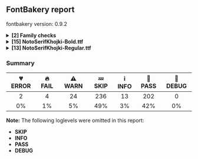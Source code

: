 ## FontBakery report

fontbakery version: 0.9.2

<details><summary><b>[2] Family checks</b></summary><div><details><summary>⚠ <b>WARN:</b> Fonts have consistent PANOSE proportion? (<a href="https://font-bakery.readthedocs.io/en/stable/fontbakery/profiles/os2.html#com.google.fonts/check/family/panose_proportion">com.google.fonts/check/family/panose_proportion</a>)</summary><div>


* ⚠ **WARN** PANOSE proportion is not the same across this family. In order to fix this, please make sure that the panose.bProportion value is the same in the OS/2 table of all of this family font files. [code: inconsistency]
</div></details><details><summary>⚠ <b>WARN:</b> Fonts have consistent PANOSE family type? (<a href="https://font-bakery.readthedocs.io/en/stable/fontbakery/profiles/os2.html#com.google.fonts/check/family/panose_familytype">com.google.fonts/check/family/panose_familytype</a>)</summary><div>


* ⚠ **WARN** PANOSE family type is not the same across this family. In order to fix this, please make sure that the panose.bFamilyType value is the same in the OS/2 table of all of this family font files. [code: inconsistency]
</div></details><br></div></details><details><summary><b>[15] NotoSerifKhojki-Bold.ttf</b></summary><div><details><summary>💔 <b>ERROR:</b> Check that texts shape as per expectation (<a href="https://font-bakery.readthedocs.io/en/stable/fontbakery/profiles/<Section: Shaping Checks>.html#com.google.fonts/check/shaping/regression">com.google.fonts/check/shaping/regression</a>)</summary><div>


* 💔 **ERROR** Failed with KeyError: 'KSSA'
</div></details><details><summary>🔥 <b>FAIL:</b> Noto fonts must have an ARTICLE.en_us.html file (<a href="https://font-bakery.readthedocs.io/en/stable/fontbakery/profiles/googlefonts.html#com.google.fonts/check/description/noto_has_article">com.google.fonts/check/description/noto_has_article</a>)</summary><div>


* 🔥 **FAIL** This is a Noto font but it lacks an ARTICLE.en_us.html file [code: missing-article]
</div></details><details><summary>🔥 <b>FAIL:</b> Checking with fontTools.ttx (<a href="https://font-bakery.readthedocs.io/en/stable/fontbakery/profiles/universal.html#com.google.fonts/check/ttx_roundtrip">com.google.fonts/check/ttx_roundtrip</a>)</summary><div>


* 🔥 **FAIL** name id 256 missing from name table
</div></details><details><summary>⚠ <b>WARN:</b> Check for codepoints not covered by METADATA subsets. (<a href="https://font-bakery.readthedocs.io/en/stable/fontbakery/profiles/googlefonts.html#com.google.fonts/check/metadata/unreachable_subsetting">com.google.fonts/check/metadata/unreachable_subsetting</a>)</summary><div>


* ⚠ **WARN** The following codepoints supported by the font are not covered by
    any subsets defined in the font's metadata file, and will never
    be served. You can solve this by either manually adding additional
    subset declarations to METADATA.pb, or by editing the glyphset
    definitions.

 * U+02C7 CARON: try adding one of: tifinagh, canadian-aboriginal, yi
 * U+02C9 MODIFIER LETTER MACRON: not included in any glyphset definition
 * U+02D8 BREVE: try adding one of: canadian-aboriginal, yi
 * U+02D9 DOT ABOVE: try adding one of: canadian-aboriginal, yi
 * U+02DB OGONEK: try adding one of: canadian-aboriginal, yi
 * U+02DD DOUBLE ACUTE ACCENT: not included in any glyphset definition
 * U+0302 COMBINING CIRCUMFLEX ACCENT: try adding one of: coptic, math, tifinagh, cherokee
 * U+0306 COMBINING BREVE: try adding one of: old-permic, tifinagh
 * U+0307 COMBINING DOT ABOVE: try adding one of: old-permic, tifinagh, syriac, canadian-aboriginal, tai-le, coptic, math, malayalam
 * U+030A COMBINING RING ABOVE: try adding syriac
 * U+030B COMBINING DOUBLE ACUTE ACCENT: try adding one of: osage, cherokee
 * U+030C COMBINING CARON: try adding one of: tai-le, cherokee
 * U+0312 COMBINING TURNED COMMA ABOVE: not included in any glyphset definition
 * U+0326 COMBINING COMMA BELOW: not included in any glyphset definition
 * U+0327 COMBINING CEDILLA: not included in any glyphset definition
 * U+0328 COMBINING OGONEK: not included in any glyphset definition
 * U+2010 HYPHEN: try adding one of: syloti-nagri, sundanese, lisu, kharoshthi, sora-sompeng, yi, cham, coptic, kayah-li, kaithi
 * U+261E WHITE RIGHT POINTING INDEX: try adding symbols
 * U+1123F KHOJKI LETTER QA: not included in any glyphset definition
 * U+11240 KHOJKI LETTER SHORT I: not included in any glyphset definition

Or you can add the above codepoints to one of the subsets supported by the font: `khojki`, `latin`, `latin-ext` [code: unreachable-subsetting]
</div></details><details><summary>⚠ <b>WARN:</b> Glyphs are similiar to Google Fonts version? (<a href="https://font-bakery.readthedocs.io/en/stable/fontbakery/profiles/googlefonts.html#com.google.fonts/check/production_glyphs_similarity">com.google.fonts/check/production_glyphs_similarity</a>)</summary><div>


* ⚠ **WARN** Following glyphs differ greatly from Google Fonts version:
	* Euro
	* b_ra_iMatrakhoj
	* b_ra_iiMatrakhoj
	* b_ra_uMatrakhoj
	* b_rakhoj
	* ba_iMatrakhoj
	* ba_iiMatrakhoj
	* ba_uMatrakhoj
	* bakhoj
	* bb_ra_iMatrakhoj
	* bb_ra_iiMatrakhoj
	* bb_ra_uMatrakhoj
	* bb_rakhoj
	* bba_iMatrakhoj
	* bba_iiMatrakhoj
	* bba_uMatrakhoj
	* bbakhoj
	* bh_ra_iMatrakhoj
	* bh_ra_iiMatrakhoj
	* bh_ra_uMatrakhoj
	* bh_rakhoj
	* bha_iMatrakhoj
	* bha_iiMatrakhoj
	* bha_uMatrakhoj
	* bhakhoj
	* c_ra_iMatrakhoj
	* c_ra_iiMatrakhoj
	* c_ra_uMatrakhoj
	* c_rakhoj
	* cha_iMatrakhoj
	* cha_iiMatrakhoj
	* cha_uMatrakhoj
	* chakhoj
	* d_ra_uMatrakhoj
	* dd_ra_iMatrakhoj
	* dd_ra_iiMatrakhoj
	* dd_ra_uMatrakhoj
	* dd_rakhoj
	* dda_iMatrakhoj
	* dda_iiMatrakhoj
	* dda_uMatrakhoj
	* ddakhoj
	* ddha_uMatrakhoj
	* dh_ra_iMatrakhoj
	* dh_ra_iiMatrakhoj
	* dh_rakhoj
	* fourkhoj
	* g_na_iMatrakhoj
	* g_na_iiMatrakhoj
	* g_na_ra_iMatrakhoj
	* g_na_ra_iiMatrakhoj
	* g_na_ra_uMatrakhoj
	* g_na_rakhoj
	* g_na_uMatrakhoj
	* g_nakhoj
	* gg_ra_iMatrakhoj
	* gg_ra_iiMatrakhoj
	* gg_ra_uMatrakhoj
	* gg_rakhoj
	* h_ra_iMatrakhoj
	* h_ra_iiMatrakhoj
	* h_ra_uMatrakhoj
	* h_rakhoj
	* ha_uMatrakhoj
	* jj_ra_iMatrakhoj
	* jj_ra_iiMatrakhoj
	* jj_ra_uMatrakhoj
	* jj_rakhoj
	* jja_iMatrakhoj
	* jja_iiMatrakhoj
	* jja_uMatrakhoj
	* jjakhoj
	* k_ra_uMatrakhoj
	* k_ssa_iMatrakhoj
	* k_ssa_iiMatrakhoj
	* k_ssa_ra_iMatrakhoj
	* k_ssa_ra_iiMatrakhoj
	* k_ssa_ra_uMatrakhoj
	* k_ssa_rakhoj
	* k_ssa_uMatrakhoj
	* k_ssakhoj
	* ka_uMatrakhoj
	* kh_ra_iMatrakhoj
	* kh_ra_iiMatrakhoj
	* kh_ra_uMatrakhoj
	* kh_rakhoj
	* l_ra_iMatrakhoj
	* l_ra_iiMatrakhoj
	* l_ra_uMatrakhoj
	* l_rakhoj
	* la_iMatrakhoj
	* la_iiMatrakhoj
	* lla_iMatrakhoj
	* lla_iiMatrakhoj
	* lla_uMatrakhoj
	* llakhoj
	* m_ra_iMatrakhoj
	* m_ra_iiMatrakhoj
	* m_ra_uMatrakhoj
	* m_rakhoj
	* n_ra_iMatrakhoj
	* n_ra_iiMatrakhoj
	* n_ra_uMatrakhoj
	* n_rakhoj
	* na_iMatrakhoj
	* na_iiMatrakhoj
	* na_uMatrakhoj
	* nakhoj
	* nn_ra_iMatrakhoj
	* nn_ra_iiMatrakhoj
	* nn_ra_uMatrakhoj
	* nn_rakhoj
	* nna_iMatrakhoj
	* nna_iiMatrakhoj
	* nna_uMatrakhoj
	* nnakhoj
	* ph_ra_uMatrakhoj
	* q_ra_uMatrakhoj
	* qa_uMatrakhoj
	* ra_uMatrakhoj
	* s_ra_iMatrakhoj
	* s_ra_iiMatrakhoj
	* s_ra_uMatrakhoj
	* s_rakhoj
	* sixkhoj
	* t_ra_iMatrakhoj
	* t_ra_iiMatrakhoj
	* t_ra_uMatrakhoj
	* t_rakhoj
	* v_ra_iMatrakhoj
	* v_ra_iiMatrakhoj
	* v_ra_uMatrakhoj
	* v_rakhoj
	* va_iMatrakhoj
	* va_iiMatrakhoj
	* va_uMatrakhoj and vakhoj
</div></details><details><summary>⚠ <b>WARN:</b> Ensure fonts have ScriptLangTags declared on the 'meta' table. (<a href="https://font-bakery.readthedocs.io/en/stable/fontbakery/profiles/googlefonts.html#com.google.fonts/check/meta/script_lang_tags">com.google.fonts/check/meta/script_lang_tags</a>)</summary><div>


* ⚠ **WARN** This font file does not have a 'meta' table. [code: lacks-meta-table]
</div></details><details><summary>⚠ <b>WARN:</b> Check font contains no unreachable glyphs (<a href="https://font-bakery.readthedocs.io/en/stable/fontbakery/profiles/universal.html#com.google.fonts/check/unreachable_glyphs">com.google.fonts/check/unreachable_glyphs</a>)</summary><div>


* ⚠ **WARN** The following glyphs could not be reached by codepoint or substitution rules:

	- NullMark

	- dblsectionmark.alt

	- sha_eMatrakhoj

	- sha_iMatrakhoj

	- sha_iiMatrakhoj

	- sha_uMatrakhoj

	- shakhoj

	- sixkhoj.alt
 [code: unreachable-glyphs]
</div></details><details><summary>⚠ <b>WARN:</b> Check if each glyph has the recommended amount of contours. (<a href="https://font-bakery.readthedocs.io/en/stable/fontbakery/profiles/universal.html#com.google.fonts/check/contour_count">com.google.fonts/check/contour_count</a>)</summary><div>


* ⚠ **WARN** This check inspects the glyph outlines and detects the total number of contours in each of them. The expected values are infered from the typical ammounts of contours observed in a large collection of reference font families. The divergences listed below may simply indicate a significantly different design on some of your glyphs. On the other hand, some of these may flag actual bugs in the font such as glyphs mapped to an incorrect codepoint. Please consider reviewing the design and codepoint assignment of these to make sure they are correct.

The following glyphs do not have the recommended number of contours:

	- Glyph name: uni00AD	Contours detected: 1	Expected: 0

	- Glyph name: aogonek	Contours detected: 3	Expected: 2

	- Glyph name: Uogonek	Contours detected: 2	Expected: 1

	- Glyph name: uogonek	Contours detected: 2	Expected: 1

	- Glyph name: Uogonek	Contours detected: 2	Expected: 1

	- Glyph name: aogonek	Contours detected: 3	Expected: 2

	- Glyph name: uni00AD	Contours detected: 1	Expected: 0

	- Glyph name: uogonek	Contours detected: 2	Expected: 1
 [code: contour-count]
</div></details><details><summary>⚠ <b>WARN:</b> Does the font contain a soft hyphen? (<a href="https://font-bakery.readthedocs.io/en/stable/fontbakery/profiles/universal.html#com.google.fonts/check/soft_hyphen">com.google.fonts/check/soft_hyphen</a>)</summary><div>


* ⚠ **WARN** This font has a 'Soft Hyphen' character. [code: softhyphen]
</div></details><details><summary>⚠ <b>WARN:</b> Check math signs have the same width. (<a href="https://font-bakery.readthedocs.io/en/stable/fontbakery/profiles/universal.html#com.google.fonts/check/math_signs_width">com.google.fonts/check/math_signs_width</a>)</summary><div>


* ⚠ **WARN** The most common width is 559 among a set of 5 math glyphs.
The following math glyphs have a different width, though:

Width = 558:
plus, multiply
 [code: width-outliers]
</div></details><details><summary>⚠ <b>WARN:</b> Check GDEF mark glyph class doesn't have characters that are not marks. (<a href="https://font-bakery.readthedocs.io/en/stable/fontbakery/profiles/gdef.html#com.google.fonts/check/gdef_non_mark_chars">com.google.fonts/check/gdef_non_mark_chars</a>)</summary><div>


* ⚠ **WARN** The following non-mark characters should not be in the GDEF mark glyph class:
	 U+11235 [code: non-mark-chars]
</div></details><details><summary>⚠ <b>WARN:</b> Are there any misaligned on-curve points? (<a href="https://font-bakery.readthedocs.io/en/stable/fontbakery/profiles/<Section: Outline Correctness Checks>.html#com.google.fonts/check/outline_alignment_miss">com.google.fonts/check/outline_alignment_miss</a>)</summary><div>


* ⚠ **WARN** The following glyphs have on-curve points which have potentially incorrect y coordinates:

	* comma (U+002C): X=187.0,Y=-1.0 (should be at baseline 0?)

	* three (U+0033): X=339.5,Y=1.0 (should be at baseline 0?)

	* semicolon (U+003B): X=187.0,Y=-1.0 (should be at baseline 0?)

	* J (U+004A): X=281.0,Y=-2.0 (should be at baseline 0?)

	* bracketleft (U+005B): X=321.0,Y=712.0 (should be at cap-height 714?)

	* bracketleft (U+005B): X=277.0,Y=712.0 (should be at cap-height 714?)

	* bracketright (U+005D): X=162.0,Y=712.0 (should be at cap-height 714?)

	* bracketright (U+005D): X=117.0,Y=712.0 (should be at cap-height 714?)

	* a (U+0061): X=265.0,Y=-1.5 (should be at baseline 0?)

	* f (U+0066): X=310.0,Y=712.0 (should be at cap-height 714?)

	* s (U+0073): X=356.5,Y=534.5 (should be at x-height 536?)

	* t (U+0074): X=332.5,Y=-1.0 (should be at baseline 0?)

	* braceleft (U+007B): X=388.0,Y=712.0 (should be at cap-height 714?)

	* braceleft (U+007B): X=353.0,Y=712.0 (should be at cap-height 714?)

	* braceright (U+007D): X=153.0,Y=712.0 (should be at cap-height 714?)

	* braceright (U+007D): X=117.0,Y=712.0 (should be at cap-height 714?)

	* agrave (U+00E0): X=265.0,Y=-1.5 (should be at baseline 0?)

	* aacute (U+00E1): X=265.0,Y=-1.5 (should be at baseline 0?)

	* acircumflex (U+00E2): X=265.0,Y=-1.5 (should be at baseline 0?)

	* atilde (U+00E3): X=265.0,Y=-1.5 (should be at baseline 0?)

	* adieresis (U+00E4): X=265.0,Y=-1.5 (should be at baseline 0?)

	* aring (U+00E5): X=265.0,Y=-1.5 (should be at baseline 0?)

	* amacron (U+0101): X=265.0,Y=-1.5 (should be at baseline 0?)

	* abreve (U+0103): X=265.0,Y=-1.5 (should be at baseline 0?)

	* aogonek (U+0105): X=265.0,Y=-1.5 (should be at baseline 0?)

	* tcaron (U+0165): X=332.5,Y=-1.0 (should be at baseline 0?)

	* uni021B (U+021B): X=332.5,Y=-1.0 (should be at baseline 0?)

	* sixkhoj (U+0AEC): X=262.0,Y=2.0 (should be at baseline 0?)

	* uni20B9 (U+20B9): X=408.0,Y=2.0 (should be at baseline 0?)

	* uni20B9 (U+20B9): X=47.0,Y=716.0 (should be at cap-height 714?)

	* uni20B9 (U+20B9): X=520.0,Y=716.0 (should be at cap-height 714?)

	* uni20B9 (U+20B9): X=461.0,Y=2.0 (should be at baseline 0?)

	* aukhoj (U+11207): X=1112.0,Y=715.0 (should be at cap-height 714?)

	* kakhoj (U+11208): X=372.5,Y=-1.0 (should be at baseline 0?)

	* kakhoj (U+11208): X=616.0,Y=-1.0 (should be at baseline 0?)

	* kakhoj (U+11208): X=472.0,Y=1.0 (should be at baseline 0?)

	* ggakhoj (U+1120B): X=201.0,Y=-2.0 (should be at baseline 0?)

	* tthakhoj (U+11215): X=207.5,Y=2.0 (should be at baseline 0?)

	* nnakhoj (U+11218): X=244.0,Y=1.5 (should be at baseline 0?)

	* phakhoj (U+11220): X=527.0,Y=-2.0 (should be at baseline 0?)

	* rakhoj (U+11226): X=554.0,Y=1.5 (should be at baseline 0?)

	* auMatrakhoj (U+11233): X=126.0,Y=715.0 (should be at cap-height 714?)

	* Shaddakhoj (U+11237): X=-74.0,Y=712.0 (should be at cap-height 714?)

	* Shaddakhoj (U+11237): X=-74.0,Y=712.0 (should be at cap-height 714?)

	* qakhoj (U+1123F): X=408.5,Y=-1.0 (should be at baseline 0?)

	* qakhoj (U+1123F): X=652.0,Y=-1.0 (should be at baseline 0?)

	* qakhoj (U+1123F): X=508.0,Y=1.0 (should be at baseline 0?) [code: found-misalignments]
</div></details><details><summary>⚠ <b>WARN:</b> Do outlines contain any jaggy segments? (<a href="https://font-bakery.readthedocs.io/en/stable/fontbakery/profiles/<Section: Outline Correctness Checks>.html#com.google.fonts/check/outline_jaggy_segments">com.google.fonts/check/outline_jaggy_segments</a>)</summary><div>


* ⚠ **WARN** The following glyphs have jaggy segments:

	* y (U+0079): B<<321.0,162.0>-<327.0,138.0>-<329.0,118.0>>/B<<329.0,118.0>-<331.0,139.0>-<339.5,165.0>> = 11.150925168505127

	* yacute (U+00FD): B<<321.0,162.0>-<327.0,138.0>-<329.0,118.0>>/B<<329.0,118.0>-<331.0,139.0>-<339.5,165.0>> = 11.150925168505127

	* ycircumflex (U+0177): B<<321.0,162.0>-<327.0,138.0>-<329.0,118.0>>/B<<329.0,118.0>-<331.0,139.0>-<339.5,165.0>> = 11.150925168505127

	* ydieresis (U+00FF): B<<321.0,162.0>-<327.0,138.0>-<329.0,118.0>>/B<<329.0,118.0>-<331.0,139.0>-<339.5,165.0>> = 11.150925168505127

	* ygrave (U+1EF3): B<<321.0,162.0>-<327.0,138.0>-<329.0,118.0>>/B<<329.0,118.0>-<331.0,139.0>-<339.5,165.0>> = 11.150925168505127 [code: found-jaggy-segments]
</div></details><details><summary>⚠ <b>WARN:</b> Do outlines contain any semi-vertical or semi-horizontal lines? (<a href="https://font-bakery.readthedocs.io/en/stable/fontbakery/profiles/<Section: Outline Correctness Checks>.html#com.google.fonts/check/outline_semi_vertical">com.google.fonts/check/outline_semi_vertical</a>)</summary><div>


* ⚠ **WARN** The following glyphs have semi-vertical/semi-horizontal lines:

	* h (U+0068): L<<101.0,122.0>--<100.0,646.0>>

	* h (U+0068): L<<252.0,309.0>--<253.0,118.0>>

	* sterling (U+00A3): L<<428.0,346.0>--<270.0,347.0>> [code: found-semi-vertical]
</div></details><details><summary>⚠ <b>WARN:</b> Ensure soft_dotted characters lose their dot when combined with marks that replace the dot. (<a href="https://font-bakery.readthedocs.io/en/stable/fontbakery/profiles/<Section: Shaping Checks>.html#com.google.fonts/check/soft_dotted">com.google.fonts/check/soft_dotted</a>)</summary><div>


* ⚠ **WARN** The dot of soft dotted characters used in orthographies _must_ disappear in the following strings: į̀ į́ į̂ į̃ į̄ į̌

The dot of soft dotted characters _should_ disappear in other cases, for example: į̆ į̇ į̈ į̊ į̋ į̒ į̦̀ į̦́ į̦̂ į̦̃ į̦̄ į̦̆ į̦̇ į̦̈ į̦̊ į̦̋ į̦̌ į̦̒ į̧̀ į̧́

Your font fully covers the following languages that require the soft-dotted feature: Lithuanian (Latn, 2,357,094 speakers), Dutch (Latn, 31,709,104 speakers). 

Your font does *not* cover the following languages that require the soft-dotted feature: Belarusian (Cyrl, 10,064,517 speakers), Navajo (Latn, 166,319 speakers), Igbo (Latn, 27,823,640 speakers), Ukrainian (Cyrl, 29,273,587 speakers), Basaa (Latn, 332,940 speakers), Aghem (Latn, 38,843 speakers). [code: soft-dotted]
</div></details><br></div></details><details><summary><b>[13] NotoSerifKhojki-Regular.ttf</b></summary><div><details><summary>💔 <b>ERROR:</b> Check that texts shape as per expectation (<a href="https://font-bakery.readthedocs.io/en/stable/fontbakery/profiles/<Section: Shaping Checks>.html#com.google.fonts/check/shaping/regression">com.google.fonts/check/shaping/regression</a>)</summary><div>


* 💔 **ERROR** Failed with KeyError: 'KSSA'
</div></details><details><summary>🔥 <b>FAIL:</b> Noto fonts must have an ARTICLE.en_us.html file (<a href="https://font-bakery.readthedocs.io/en/stable/fontbakery/profiles/googlefonts.html#com.google.fonts/check/description/noto_has_article">com.google.fonts/check/description/noto_has_article</a>)</summary><div>


* 🔥 **FAIL** This is a Noto font but it lacks an ARTICLE.en_us.html file [code: missing-article]
</div></details><details><summary>🔥 <b>FAIL:</b> Checking with fontTools.ttx (<a href="https://font-bakery.readthedocs.io/en/stable/fontbakery/profiles/universal.html#com.google.fonts/check/ttx_roundtrip">com.google.fonts/check/ttx_roundtrip</a>)</summary><div>


* 🔥 **FAIL** name id 256 missing from name table
</div></details><details><summary>⚠ <b>WARN:</b> Check for codepoints not covered by METADATA subsets. (<a href="https://font-bakery.readthedocs.io/en/stable/fontbakery/profiles/googlefonts.html#com.google.fonts/check/metadata/unreachable_subsetting">com.google.fonts/check/metadata/unreachable_subsetting</a>)</summary><div>


* ⚠ **WARN** The following codepoints supported by the font are not covered by
    any subsets defined in the font's metadata file, and will never
    be served. You can solve this by either manually adding additional
    subset declarations to METADATA.pb, or by editing the glyphset
    definitions.

 * U+02C7 CARON: try adding one of: tifinagh, canadian-aboriginal, yi
 * U+02C9 MODIFIER LETTER MACRON: not included in any glyphset definition
 * U+02D8 BREVE: try adding one of: canadian-aboriginal, yi
 * U+02D9 DOT ABOVE: try adding one of: canadian-aboriginal, yi
 * U+02DB OGONEK: try adding one of: canadian-aboriginal, yi
 * U+02DD DOUBLE ACUTE ACCENT: not included in any glyphset definition
 * U+0302 COMBINING CIRCUMFLEX ACCENT: try adding one of: coptic, math, tifinagh, cherokee
 * U+0306 COMBINING BREVE: try adding one of: old-permic, tifinagh
 * U+0307 COMBINING DOT ABOVE: try adding one of: old-permic, tifinagh, syriac, canadian-aboriginal, tai-le, coptic, math, malayalam
 * U+030A COMBINING RING ABOVE: try adding syriac
 * U+030B COMBINING DOUBLE ACUTE ACCENT: try adding one of: osage, cherokee
 * U+030C COMBINING CARON: try adding one of: tai-le, cherokee
 * U+0312 COMBINING TURNED COMMA ABOVE: not included in any glyphset definition
 * U+0326 COMBINING COMMA BELOW: not included in any glyphset definition
 * U+0327 COMBINING CEDILLA: not included in any glyphset definition
 * U+0328 COMBINING OGONEK: not included in any glyphset definition
 * U+2010 HYPHEN: try adding one of: syloti-nagri, sundanese, lisu, kharoshthi, sora-sompeng, yi, cham, coptic, kayah-li, kaithi
 * U+261E WHITE RIGHT POINTING INDEX: try adding symbols
 * U+1123F KHOJKI LETTER QA: not included in any glyphset definition
 * U+11240 KHOJKI LETTER SHORT I: not included in any glyphset definition

Or you can add the above codepoints to one of the subsets supported by the font: `khojki`, `latin`, `latin-ext` [code: unreachable-subsetting]
</div></details><details><summary>⚠ <b>WARN:</b> Glyphs are similiar to Google Fonts version? (<a href="https://font-bakery.readthedocs.io/en/stable/fontbakery/profiles/googlefonts.html#com.google.fonts/check/production_glyphs_similarity">com.google.fonts/check/production_glyphs_similarity</a>)</summary><div>


* ⚠ **WARN** Following glyphs differ greatly from Google Fonts version:
	* Euro
	* bb_ra_iMatrakhoj
	* bb_ra_iiMatrakhoj
	* bb_ra_uMatrakhoj
	* bb_rakhoj
	* bh_ra_iMatrakhoj
	* bh_ra_uMatrakhoj
	* bh_rakhoj
	* dd_ra_iMatrakhoj
	* dd_ra_iiMatrakhoj
	* dd_ra_uMatrakhoj
	* dd_rakhoj
	* dda_iiMatrakhoj
	* g_nakhoj
	* gg_ra_iMatrakhoj
	* gg_ra_iiMatrakhoj
	* gg_rakhoj
	* k_ssa_iMatrakhoj
	* k_ssa_iiMatrakhoj
	* k_ssa_ra_iMatrakhoj
	* k_ssa_ra_iiMatrakhoj
	* k_ssa_ra_uMatrakhoj
	* k_ssa_rakhoj
	* k_ssa_uMatrakhoj
	* k_ssakhoj
	* l_ra_iMatrakhoj
	* l_ra_iiMatrakhoj
	* l_ra_uMatrakhoj
	* l_rakhoj
	* nn_ra_iMatrakhoj
	* s_ra_uMatrakhoj
	* v_ra_iMatrakhoj
	* v_ra_iiMatrakhoj
	* v_ra_uMatrakhoj and v_rakhoj
</div></details><details><summary>⚠ <b>WARN:</b> Ensure fonts have ScriptLangTags declared on the 'meta' table. (<a href="https://font-bakery.readthedocs.io/en/stable/fontbakery/profiles/googlefonts.html#com.google.fonts/check/meta/script_lang_tags">com.google.fonts/check/meta/script_lang_tags</a>)</summary><div>


* ⚠ **WARN** This font file does not have a 'meta' table. [code: lacks-meta-table]
</div></details><details><summary>⚠ <b>WARN:</b> Check font contains no unreachable glyphs (<a href="https://font-bakery.readthedocs.io/en/stable/fontbakery/profiles/universal.html#com.google.fonts/check/unreachable_glyphs">com.google.fonts/check/unreachable_glyphs</a>)</summary><div>


* ⚠ **WARN** The following glyphs could not be reached by codepoint or substitution rules:

	- NullMark

	- dblsectionmark.alt

	- sha_eMatrakhoj

	- sha_iMatrakhoj

	- sha_iiMatrakhoj

	- sha_uMatrakhoj

	- shakhoj

	- sixkhoj.alt
 [code: unreachable-glyphs]
</div></details><details><summary>⚠ <b>WARN:</b> Check if each glyph has the recommended amount of contours. (<a href="https://font-bakery.readthedocs.io/en/stable/fontbakery/profiles/universal.html#com.google.fonts/check/contour_count">com.google.fonts/check/contour_count</a>)</summary><div>


* ⚠ **WARN** This check inspects the glyph outlines and detects the total number of contours in each of them. The expected values are infered from the typical ammounts of contours observed in a large collection of reference font families. The divergences listed below may simply indicate a significantly different design on some of your glyphs. On the other hand, some of these may flag actual bugs in the font such as glyphs mapped to an incorrect codepoint. Please consider reviewing the design and codepoint assignment of these to make sure they are correct.

The following glyphs do not have the recommended number of contours:

	- Glyph name: uni00AD	Contours detected: 1	Expected: 0

	- Glyph name: aogonek	Contours detected: 3	Expected: 2

	- Glyph name: Uogonek	Contours detected: 2	Expected: 1

	- Glyph name: uogonek	Contours detected: 2	Expected: 1

	- Glyph name: Uogonek	Contours detected: 2	Expected: 1

	- Glyph name: aogonek	Contours detected: 3	Expected: 2

	- Glyph name: uni00AD	Contours detected: 1	Expected: 0

	- Glyph name: uogonek	Contours detected: 2	Expected: 1
 [code: contour-count]
</div></details><details><summary>⚠ <b>WARN:</b> Does the font contain a soft hyphen? (<a href="https://font-bakery.readthedocs.io/en/stable/fontbakery/profiles/universal.html#com.google.fonts/check/soft_hyphen">com.google.fonts/check/soft_hyphen</a>)</summary><div>


* ⚠ **WARN** This font has a 'Soft Hyphen' character. [code: softhyphen]
</div></details><details><summary>⚠ <b>WARN:</b> Check math signs have the same width. (<a href="https://font-bakery.readthedocs.io/en/stable/fontbakery/profiles/universal.html#com.google.fonts/check/math_signs_width">com.google.fonts/check/math_signs_width</a>)</summary><div>


* ⚠ **WARN** The most common width is 559 among a set of 5 math glyphs.
The following math glyphs have a different width, though:

Width = 558:
plus, multiply
 [code: width-outliers]
</div></details><details><summary>⚠ <b>WARN:</b> Check GDEF mark glyph class doesn't have characters that are not marks. (<a href="https://font-bakery.readthedocs.io/en/stable/fontbakery/profiles/gdef.html#com.google.fonts/check/gdef_non_mark_chars">com.google.fonts/check/gdef_non_mark_chars</a>)</summary><div>


* ⚠ **WARN** The following non-mark characters should not be in the GDEF mark glyph class:
	 U+11235 [code: non-mark-chars]
</div></details><details><summary>⚠ <b>WARN:</b> Are there any misaligned on-curve points? (<a href="https://font-bakery.readthedocs.io/en/stable/fontbakery/profiles/<Section: Outline Correctness Checks>.html#com.google.fonts/check/outline_alignment_miss">com.google.fonts/check/outline_alignment_miss</a>)</summary><div>


* ⚠ **WARN** The following glyphs have on-curve points which have potentially incorrect y coordinates:

	* parenleft (U+0028): X=284.0,Y=715.0 (should be at cap-height 714?)

	* parenright (U+0029): X=117.0,Y=715.0 (should be at cap-height 714?)

	* three (U+0033): X=334.5,Y=1.0 (should be at baseline 0?)

	* nine (U+0039): X=139.0,Y=2.0 (should be at baseline 0?)

	* G (U+0047): X=519.0,Y=1.5 (should be at baseline 0?)

	* a (U+0061): X=182.0,Y=536.5 (should be at x-height 536?)

	* c (U+0063): X=360.0,Y=535.0 (should be at x-height 536?)

	* g (U+0067): X=161.0,Y=-0.5 (should be at baseline 0?)

	* q (U+0071): X=412.5,Y=0.5 (should be at baseline 0?)

	* sterling (U+00A3): X=77.0,Y=1.0 (should be at baseline 0?)

	* section (U+00A7): X=101.0,Y=2.0 (should be at baseline 0?)

	* Oslash (U+00D8): X=454.5,Y=715.5 (should be at cap-height 714?)

	* Gbreve (U+011E): X=519.0,Y=1.5 (should be at baseline 0?)

	* gbreve (U+011F): X=161.0,Y=-0.5 (should be at baseline 0?)

	* Gdotaccent (U+0120): X=519.0,Y=1.5 (should be at baseline 0?)

	* gdotaccent (U+0121): X=161.0,Y=-0.5 (should be at baseline 0?)

	* uni0122 (U+0122): X=519.0,Y=1.5 (should be at baseline 0?)

	* uni0123 (U+0123): X=161.0,Y=-0.5 (should be at baseline 0?)

	* uni0312 (U+0312): X=77.0,Y=715.0 (should be at cap-height 714?)

	* threekhoj (U+0AE9): X=294.0,Y=-2.0 (should be at baseline 0?)

	* threekhoj (U+0AE9): X=294.0,Y=-2.0 (should be at baseline 0?)

	* fourkhoj (U+0AEA): X=300.0,Y=-2.0 (should be at baseline 0?)

	* fourkhoj (U+0AEA): X=300.0,Y=-2.0 (should be at baseline 0?)

	* quoteleft (U+2018): X=215.0,Y=715.0 (should be at cap-height 714?)

	* quotesinglbase (U+201A): X=114.0,Y=1.0 (should be at baseline 0?)

	* quotedblleft (U+201C): X=411.0,Y=715.0 (should be at cap-height 714?)

	* quotedblleft (U+201C): X=215.0,Y=715.0 (should be at cap-height 714?)

	* quotedblbase (U+201E): X=314.0,Y=1.0 (should be at baseline 0?)

	* quotedblbase (U+201E): X=114.0,Y=1.0 (should be at baseline 0?)

	* ekhoj (U+11204): X=507.0,Y=-2.0 (should be at baseline 0?)

	* ekhoj (U+11204): X=507.0,Y=-2.0 (should be at baseline 0?)

	* kakhoj (U+11208): X=691.5,Y=1.5 (should be at baseline 0?)

	* kakhoj (U+11208): X=603.0,Y=2.0 (should be at baseline 0?)

	* ngakhoj (U+1120D): X=294.0,Y=-2.0 (should be at baseline 0?)

	* ngakhoj (U+1120D): X=294.0,Y=-2.0 (should be at baseline 0?)

	* thakhoj (U+1121A): X=768.0,Y=-2.0 (should be at baseline 0?)

	* thakhoj (U+1121A): X=768.0,Y=-2.0 (should be at baseline 0?)

	* dddakhoj (U+1121C): X=274.5,Y=-1.0 (should be at baseline 0?)

	* pakhoj (U+1121F): X=507.0,Y=-2.0 (should be at baseline 0?)

	* pakhoj (U+1121F): X=507.0,Y=-2.0 (should be at baseline 0?)

	* phakhoj (U+11220): X=500.0,Y=2.0 (should be at baseline 0?)

	* sakhoj (U+11229): X=779.0,Y=-2.0 (should be at baseline 0?)

	* sakhoj (U+11229): X=779.0,Y=-2.0 (should be at baseline 0?)

	* sakhoj (U+11229): X=395.0,Y=-2.0 (should be at baseline 0?)

	* sakhoj (U+11229): X=395.0,Y=-2.0 (should be at baseline 0?)

	* qakhoj (U+1123F): X=715.5,Y=1.5 (should be at baseline 0?)

	* qakhoj (U+1123F): X=627.0,Y=1.0 (should be at baseline 0?) [code: found-misalignments]
</div></details><details><summary>⚠ <b>WARN:</b> Ensure soft_dotted characters lose their dot when combined with marks that replace the dot. (<a href="https://font-bakery.readthedocs.io/en/stable/fontbakery/profiles/<Section: Shaping Checks>.html#com.google.fonts/check/soft_dotted">com.google.fonts/check/soft_dotted</a>)</summary><div>


* ⚠ **WARN** The dot of soft dotted characters used in orthographies _must_ disappear in the following strings: į̀ į́ į̂ į̃ į̄ į̌

The dot of soft dotted characters _should_ disappear in other cases, for example: į̆ į̇ į̈ į̊ į̋ į̒ į̦̀ į̦́ į̦̂ į̦̃ į̦̄ į̦̆ į̦̇ į̦̈ į̦̊ į̦̋ į̦̌ į̦̒ į̧̀ į̧́

Your font fully covers the following languages that require the soft-dotted feature: Lithuanian (Latn, 2,357,094 speakers), Dutch (Latn, 31,709,104 speakers). 

Your font does *not* cover the following languages that require the soft-dotted feature: Belarusian (Cyrl, 10,064,517 speakers), Navajo (Latn, 166,319 speakers), Igbo (Latn, 27,823,640 speakers), Ukrainian (Cyrl, 29,273,587 speakers), Basaa (Latn, 332,940 speakers), Aghem (Latn, 38,843 speakers). [code: soft-dotted]
</div></details><br></div></details>

### Summary

| 💔 ERROR | 🔥 FAIL | ⚠ WARN | 💤 SKIP | ℹ INFO | 🍞 PASS | 🔎 DEBUG |
|:-----:|:----:|:----:|:----:|:----:|:----:|:----:|
| 2 | 4 | 24 | 236 | 13 | 202 | 0 |
| 0% | 1% | 5% | 49% | 3% | 42% | 0% |

**Note:** The following loglevels were omitted in this report:
* **SKIP**
* **INFO**
* **PASS**
* **DEBUG**
